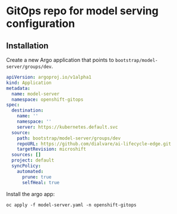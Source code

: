 # GitOps repo for model serving configuration

## Installation

Create a new Argo application that points to `bootstrap/model-server/groups/dev`.

````yaml
apiVersion: argoproj.io/v1alpha1
kind: Application
metadata:
  name: model-server
  namespace: openshift-gitops
spec:
  destination:
    name: ''
    namespace: ''
    server: https://kubernetes.default.svc
  source:
    path: bootstrap/model-server/groups/dev
    repoURL: https://github.com/dialvare/ai-lifecycle-edge.git
    targetRevision: microshift
  sources: []
  project: default
  syncPolicy:
    automated:
      prune: true
      selfHeal: true
````

Install the argo app:

````shellscript
oc apply -f model-server.yaml -n openshift-gitops
````



